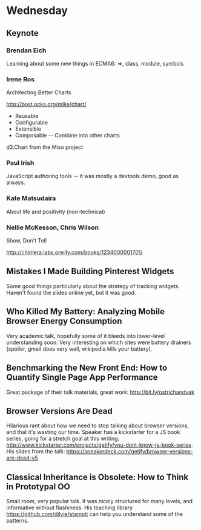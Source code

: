 # Wednesday

## Keynote

### Brendan Eich

Learning about some new things in ECMA6: =>, class, module, symbols

### Irene Ros

Architecting Better Charts

http://bost.ocks.org/mike/chart/

- Reusable
- Configurable
- Extensible
- Composable
-- Combine into other charts

d3.Chart
from the Miso project

### Paul Irish

JavaScript authoring tools -- it was mostly a devtools demo, good as always.

### Kate Matsudaira

About life and positivity (non-technical)

### Nellie McKesson, Chris Wilson
Show, Don't Tell

http://chimera.labs.oreilly.com/books/1234000001701/

## Mistakes I Made Building Pinterest Widgets

Some good things particularly about the strategy of tracking widgets. Haven't found the slides online yet, but it was good.

## Who Killed My Battery: Analyzing Mobile Browser Energy Consumption

Very academic talk, hopefully some of it bleeds into lower-level understanding soon. Very interesting on which sites were battery drainers (spoiler, gmail does very well, wikipedia kills your battery).

## Benchmarking the New Front End: How to Quantify Single Page App Performance

Great package of their talk materials, great work: http://bit.ly/ostrichandyak

## Browser Versions Are Dead

Hilarious rant about how we need to stop talking about browser versions, and that it's wasting our time. Speaker has a kickstarter for a JS book series, going for a stretch goal at this writing: http://www.kickstarter.com/projects/getify/you-dont-know-js-book-series. His slides from the talk: https://speakerdeck.com/getify/browser-versions-are-dead-v5

## Classical Inheritance is Obsolete: How to Think in Prototypal OO 

Small room, very popular talk. It was nicely structured for many levels, and informative without flashiness. His teaching library https://github.com/dilvie/stampit can help you understand some of the patterns.